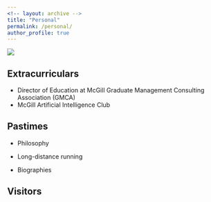 ```yaml
---
<!-- layout: archive -->
title: "Personal"
permalink: /personal/
author_profile: true
---
```

<img src="https://JoshuaTian-McGill.github.io/images/JoshuaTian_dessert_rotated.jpg" />

## Extracurriculars

* Director of Education at McGill Graduate Management Consulting Association (GMCA)
* McGill Artificial Intelligence Club

## Pastimes

* Philosophy

* Long-distance running

* Biographies

## Visitors

<script type="text/javascript" id="clustrmaps" src="//cdn.clustrmaps.com/map_v2.js?cl=ffffff&w=600&t=tt&d=IOfsTsg_5cgvk99-MCQe3awPo4ClF2ymszy36Pzp-sI&co=2d78ad&cmo=3acc3a&cmn=ff5353&ct=ffffff"></script>